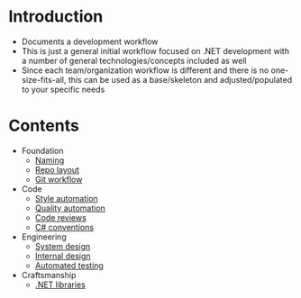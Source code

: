 # Introduction

* Documents a development workflow
* This is just a general initial workflow focused on .NET development with a number of general technologies/concepts included as well
* Since each team/organization workflow is different and there is no one-size-fits-all, this can be used as a base/skeleton and adjusted/populated to your specific needs

# Contents

* Foundation
  - [Naming](docs/foundation-naming.md)
  - [Repo layout](docs/foundation-repo-layout.md)
  - [Git workflow](docs/foundation-git-workflow.md)
* Code
  - [Style automation](docs/code-style-automation.md)
  - [Quality automation](docs/code-quality-automation.md)
  - [Code reviews](docs/code-reviews.md)
  - [C# conventions](docs/code-csharp-conventions.md)
* Engineering
  - [System design](docs/engineering-system-design.md)
  - [Internal design](docs/engineering-internal-design.md)
  - [Automated testing](docs/engineering-automated-testing.md)
* Craftsmanship
  - [.NET libraries](docs/craftsmanship-dotnet-libraries.md)

